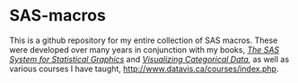 # SAS-macros

This is a github repository for my entire collection of SAS macros.  These were developed over many years
in conjunction with my books, [*The SAS System for Statistical Graphics*](http://www.datavis.ca/books/sssg/)
and [*Visualizing Categorical Data*](http://www.datavis.ca/books/vcd/), as well as various courses I have
taught, http://www.datavis.ca/courses/index.php.

